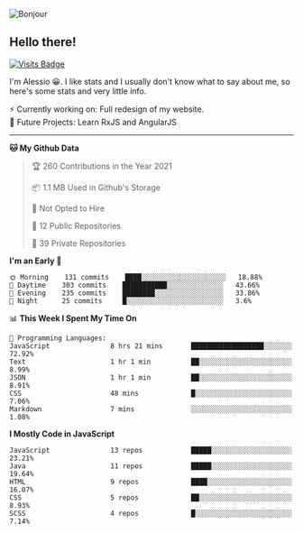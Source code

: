![Bonjour](https://i.redd.it/ayih4qogh2a51.png)

## Hello there!
[![Visits Badge](https://badges.pufler.dev/visits/PandaSekh/PandaSekh)](https://alessiofranceschi.me)

I'm Alessio 😀. I like stats and I usually don't know what to say about me, so here's some stats and very little info.

⚡ Currently working on: Full redesign of my website.  
🤔 Future Projects: Learn RxJS and AngularJS

---

<!--START_SECTION:waka-->
**🐱 My Github Data** 

> 🏆 260 Contributions in the Year 2021
 > 
> 📦 1.1 MB Used in Github's Storage 
 > 
> 🚫 Not Opted to Hire
 > 
> 📜 12 Public Repositories 
 > 
> 🔑 39 Private Repositories  
 > 
**I'm an Early 🐤** 

```text
🌞 Morning    131 commits    ████░░░░░░░░░░░░░░░░░░░░░   18.88% 
🌆 Daytime    303 commits    ███████████░░░░░░░░░░░░░░   43.66% 
🌃 Evening    235 commits    ████████░░░░░░░░░░░░░░░░░   33.86% 
🌙 Night      25 commits     █░░░░░░░░░░░░░░░░░░░░░░░░   3.6%

```


📊 **This Week I Spent My Time On** 

```text
💬 Programming Languages: 
JavaScript               8 hrs 21 mins       ██████████████████░░░░░░░   72.92% 
Text                     1 hr 1 min          ██░░░░░░░░░░░░░░░░░░░░░░░   8.99% 
JSON                     1 hr 1 min          ██░░░░░░░░░░░░░░░░░░░░░░░   8.91% 
CSS                      48 mins             █░░░░░░░░░░░░░░░░░░░░░░░░   7.06% 
Markdown                 7 mins              ░░░░░░░░░░░░░░░░░░░░░░░░░   1.08%

```

**I Mostly Code in JavaScript** 

```text
JavaScript               13 repos            █████░░░░░░░░░░░░░░░░░░░░   23.21% 
Java                     11 repos            █████░░░░░░░░░░░░░░░░░░░░   19.64% 
HTML                     9 repos             ████░░░░░░░░░░░░░░░░░░░░░   16.07% 
CSS                      5 repos             ██░░░░░░░░░░░░░░░░░░░░░░░   8.93% 
SCSS                     4 repos             █░░░░░░░░░░░░░░░░░░░░░░░░   7.14%

```



<!--END_SECTION:waka-->
